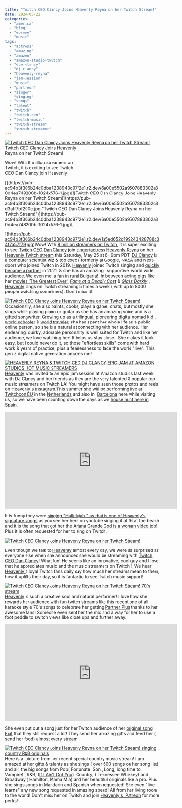 ```yaml
---
title: "Twitch CEO Clancy Joins Heavenly Reyna on her Twitch Stream!"
date: 2024-05-22
categories: 
  - "america"
  - "blog"
  - "europe"
  - "music"
tags: 
  - "actress"
  - "amazing"
  - "amazon"
  - "amazon-studio-twitch"
  - "dan-clancy"
  - "dj-clancy"
  - "heavenly-reyna"
  - "jam-session"
  - "music"
  - "partreon"
  - "singer"
  - "singing"
  - "songs"
  - "talent"
  - "twitch"
  - "twitch-ceo"
  - "twitch-music"
  - "twitch-stream"
  - "twitch-streamer"
---
```


[](https://pub-ac94b3f306b24c0dba4238943c97f2e1.r2.dev/6a00e5502a9507883302a30d4ea748200b-1024x576-1.jpg)[![Twitch CEO Dan Clancy Joins Heavenly Reyna on her Twitch Stream!](https://pub-ac94b3f306b24c0dba4238943c97f2e1.r2.dev/6a00e5502a9507883302c8d3aff7b2200c.jpg "Twitch CEO Dan Clancy Joins Heavenly Reyna on her Twitch Stream!")](https://pub-ac94b3f306b24c0dba4238943c97f2e1.r2.dev/6a00e5502a9507883302a30d4ea748200b-1024x576-1.jpg)[](https://pub-ac94b3f306b24c0dba4238943c97f2e1.r2.dev/63f741bd9f6cc41987745376c7f8ee9e.jpg)Twitch CEO Clancy Joins Heavenly  
Reyna on her Twitch Stream!  
  
Wow! With 8 million streamers on  
Twitch, it is exciting to see Twitch  
CEO Dan Clancy join Heavenly  
  

<!--more--> [](https://pub-ac94b3f306b24c0dba4238943c97f2e1.r2.dev/6a00e5502a9507883302a30d4ea748200b-1024x576-1.jpg)[![Twitch CEO Dan Clancy Joins Heavenly Reyna on her Twitch Stream!](https://pub-ac94b3f306b24c0dba4238943c97f2e1.r2.dev/6a00e5502a9507883302c8d3aff7bf200c.jpg "Twitch CEO Dan Clancy Joins Heavenly Reyna on her Twitch Stream!")](https://pub-ac94b3f306b24c0dba4238943c97f2e1.r2.dev/6a00e5502a9507883302a30d4ea748200b-1024x576-1.jpg)[  
  
](https://pub-ac94b3f306b24c0dba4238943c97f2e1.r2.dev/1a5ed652d199243428788c34f7a57f79.jpg)Wow! With [8 million streamers on Twitch](https://www.twitch.tv), it is super exciting to see [Twitch CEO](https://blog.twitch.tv/en/2024/03/06/our-plans-for-2024-an-open-letter-from-twitch-ceo-dan-clancy/) [Dan Clancy](https://en.wikipedia.org/wiki/Dan_Clancy) join [singer](https://www.youtube.com/user/soultravelers3)/[actress](https://www.imdb.com/name/nm7413363/) [Heavenly Reyna](https://www.heavenlyreyna.com) on her [Heavenly Twitch stream](https://m.twitch.tv/heavenly) this Saturday, May 25 at 6- 9pm PDT. [DJ Clancy](https://www.twitch.tv/djclancy/clip/InquisitivePiercingLionDxAbomb-q5hZa9uuJeD78nj1) is a computer scientist wiz & top exec ( formerly at Google, NASA and Next-door) who joined Twitch in 2019. [Heavenly](https://www.instagram.com/heavenly.reyna/?hl=en) joined Twitch singing and [quickly became a partner](http://soultravelers3new.local/2021/03/heavenly-reyna-makes-partner-with-twitch-music-in-just-6-months.html) in 2021  & she has an amazing,  supportive  world wide audience. We even met a [fan in rural Bulgaria](http://soultravelers3new.local/2022/09/worldschooling-bansko.html#more)!  In between acting gigs like her [movies 'The Greatest Ever',](https://www.amazon.com/Greatest-Ever-Alexandra-Bradley/dp/B0CVW2R79G) [_Fame at a Deadly Cost_](http://soultravelers3new.local/2020/03/heavenly-reyna-stars-in-movie-fame-at-a-deadly-cost-on-lmn-.html) & [_Glass Darkly_](http://soultravelers3new.local/2019/12/heavenly-reyna-stars-in-glass-darkly-movie-.html) , [Heavenly](https://www.facebook.com/heavenlyreyna.9/) sings on Twitch streaming 5 times a week ( with up to 8000 people watching sometimes). Don't miss it!!  
  
[![Twitch CEO Clancy Joins Heavenly Reyna on her Twitch Stream! ](https://pub-ac94b3f306b24c0dba4238943c97f2e1.r2.dev/6a00e5502a9507883302c8d3aff9c2200c.jpg "Twitch CEO Clancy Joins Heavenly Reyna on her Twitch Stream! ")](https://pub-ac94b3f306b24c0dba4238943c97f2e1.r2.dev/6a00e5502a9507883302a30d4ea748200b-1024x576-1.jpg)  
Occasionally, she also paints, cooks, plays a game, chats, but mostly she sings while playing piano or guitar as she has an amazing voice and is a gifted songwriter. Growing up as a [trilingual](http://soultravelers3new.local/2013/04/growing-up-bilingual-or-trilingual.html), [pioneering digital nomad kid](http://soultravelers3new.local/2013/09/the-most-well-traveled-child-in-the-whole-world.html) , [world schooler](http://soultravelers3new.local/2010/03/long-term-family-travel-homeschool-roadschool-world-school-digitalnomad-lifestyle-design-virtual-.html) & [world traveler](http://soultravelers3new.local/2013/12/trilingual-mozart-travel-kid-expert-speaks-at-gec-about-world-education.html), she has spent her whole life as a public online person, so she is a natural at connecting with her audience. Her endearing, quirky, adorable personality is well suited for Twitch and like her audience, we love watching her! It helps us stay close.  She makes it look easy, but I could never do it, so those "effortless skills" come with hard work & years of practice, plus a fearlessness to face the world "live". This gen z digital native generation amazes me!    
  
[![HEAVENLY REYNA & TWITCH CEO DJ CLANCY EPIC JAM AT AMAZON STUDIOS  HOT MUSIC STREAMERS ](https://pub-ac94b3f306b24c0dba4238943c97f2e1.r2.dev/6a00e5502a9507883302dad0c3dc6f200d.jpg "HEAVENLY REYNA & TWITCH CEO DJ CLANCY EPIC JAM AT AMAZON STUDIOS  HOT MUSIC STREAMERS ")](https://pub-ac94b3f306b24c0dba4238943c97f2e1.r2.dev/072fb5739dfa29b7955e296ffae79cb4.jpg)  
[Heavenly](https://www.tiktok.com/@heavenly.reyna?lang=en) was invited to an epic jam session at Amazon studios last week with DJ Clancy and her friends as they are the very talented & popular top music streamers on Twitch LA! You might have seen those photos and reels on [Heavenly's Instagram.](https://www.instagram.com/p/C6wakGfR40L/)This summer she will be performing live at [Twitchcon EU](https://www.twitchcon.com/rotterdam-2024/) in the [Netherlands](https://pub-ac94b3f306b24c0dba4238943c97f2e1.r2.dev/soultravelers3/netherlands/index.html) and also in  [Barcelona](http://soultravelers3new.local/2022/04/21-of-the-best-things-to-do-in-barcelona-in-2022.html) here while visiting us, so we have been counting down the days as we [house hunt here in Spain](http://soultravelers3new.local/2022/07/americans-house-hunting-in-spain-home-buying-abroad-.html).   
  

<iframe allow="accelerometer; autoplay; clipboard-write; encrypted-media; gyroscope; picture-in-picture; web-share" allowfullscreen frameborder="0" height="315" referrerpolicy="strict-origin-when-cross-origin" src="https://www.youtube.com/embed/8fbM9zULFiQ?si=dzoe665c1aZJ8XQj" title="YouTube video player" width="560"></iframe>

  
  
It is funny they were [singing "Hallelujah " as that is one of Heavenly's signature songs](https://www.youtube.com/watch?v=8fbM9zULFiQ) as you see her here on youtube singing it at 16 at the beach and it is the song that got her the [Ariana Grande God is a woman video](http://soultravelers3new.local/2018/07/mozart-dee-is-featured-in-ariana-grandes-god-is-a-woman-music-video.html) job! Plus it is often requested for her to sing on Twitch.   
  
[![Twitch CEO Clancy Joins Heavenly Reyna on her Twitch Stream!](https://pub-ac94b3f306b24c0dba4238943c97f2e1.r2.dev/6a00e5502a9507883302c8d3aff9e7200c.jpg "Twitch CEO Clancy Joins Heavenly Reyna on her Twitch Stream!")](https://pub-ac94b3f306b24c0dba4238943c97f2e1.r2.dev/6a00e5502a9507883302a30d4ea748200b-1024x576-1.jpg)  
  
Even though we talk to [Heavenly](https://www.heavenlyreyna.com/bio) almost every day, we were as surprised as everyone else when she announced she would be streaming with [Twitch CEO Dan Clancy](https://x.com/djclancy999?lang=en)! What fun! He seems like an innovative, cool guy and I love that he appreciates music and the music streamers on Twitch!!  We hear [Heavenly'](https://open.spotify.com/artist/6iJpD1T8xXhl6VLxUR8kPJ)s loyal Twitch fans daily say how much her streams mean to them, how it uplifts their day, so it is fantastic to see Twitch music support!   
  
[![Twitch CEO Clancy Joins Heavenly Reyna on her Twitch Stream!  70's stream ](https://pub-ac94b3f306b24c0dba4238943c97f2e1.r2.dev/6_a00e5502a9507883302c8d3aff9fb200c-500wi.jpg "Twitch CEO Clancy Joins Heavenly Reyna on her Twitch Stream!  70's stream ")](https://pub-ac94b3f306b24c0dba4238943c97f2e1.r2.dev/6a00e5502a9507883302a30d4ea748200b-1024x576-1.jpg)  
[Heavenly](https://www.famousbirthdays.com/people/mozart-dee.html) is such a creative soul and natural performer! I love how she rewards her audience with fun twitch streams like this recent one of all karaoke style 70's songs to celebrate her getting [Partner Plus](https://blog.twitch.tv/en/2023/06/15/introducing-the-partner-plus-program/) thanks to her awesome fans! Someone even sent her the mic and a way for her to use a foot peddle to switch views like close ups and further away.   
  

<iframe allow="accelerometer; autoplay; clipboard-write; encrypted-media; gyroscope; picture-in-picture; web-share" allowfullscreen frameborder="0" height="315" referrerpolicy="strict-origin-when-cross-origin" src="https://www.youtube.com/embed/NZVRUA1FzCs?si=kN2yrbARYKezhJRV&controls=0" title="YouTube video player" width="560"></iframe>

  
  
She even put out a song just for her Twitch audience of her [original song Exit](https://www.youtube.com/watch?v=NZVRUA1FzCs) that they still request a lot! They send her amazing gifts and feed her ( send her food) almost every stream.   
  
[![Twitch CEO Clancy Joins Heavenly Reyna on her Twitch Stream!  singing country  R&B  originals ](https://pub-ac94b3f306b24c0dba4238943c97f2e1.r2.dev/6a00e5502a9507883302c8d3b3b477200b.jpg "Twitch CEO Clancy Joins Heavenly Reyna on her Twitch Stream!  singing country  R&B  originals ")](https://pub-ac94b3f306b24c0dba4238943c97f2e1.r2.dev/b532555bee97478abf74de99b1d7058d.jpg)  
Here is a  picture from her recent special country music stream! I am amazed at her gifts & talents as she sings ( over 600 songs on her song list) and all  the big songs from Pop( Fortunate  Son , Long, long time to Vampire) , R&B, ([If I Ain't Got You](https://www.youtube.com/shorts/FXCW-Yp2T6E))  Country, ( Tennessee Whiskey) and Broadway ( Hamilton, Mama Mia) and her beautiful originals like a pro. Plus she sings songs in Mandarin and Spanish when requested! She even "live learns" any new song requested in amazing speed! All from her living room to the world! Don't miss her on Twitch and join [Heavenly's  Patreon](https://www.patreon.com/heavenlyreyna) for more perks!
